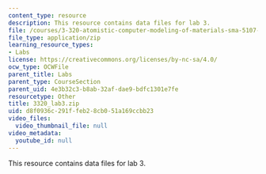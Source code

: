 ```yaml
---
content_type: resource
description: This resource contains data files for lab 3.
file: /courses/3-320-atomistic-computer-modeling-of-materials-sma-5107-spring-2005/d8f0936c291ffeb28cb051a169ccbb23_3320_lab3.zip
file_type: application/zip
learning_resource_types:
- Labs
license: https://creativecommons.org/licenses/by-nc-sa/4.0/
ocw_type: OCWFile
parent_title: Labs
parent_type: CourseSection
parent_uid: 4e3b32c3-b8ab-32af-dae9-bdfc1301e7fe
resourcetype: Other
title: 3320_lab3.zip
uid: d8f0936c-291f-feb2-8cb0-51a169ccbb23
video_files:
  video_thumbnail_file: null
video_metadata:
  youtube_id: null
---
```

This resource contains data files for lab 3.